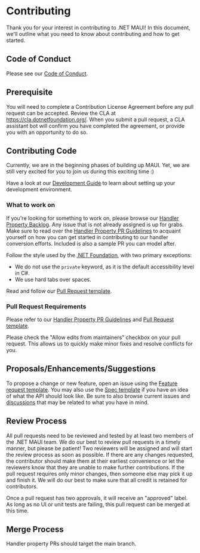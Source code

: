 # Contributing

Thank you for your interest in contributing to .NET MAUI! In this document, we'll outline what you need to know about contributing and how to get started.

## Code of Conduct

Please see our [Code of Conduct](CODE_OF_CONDUCT.md).

## Prerequisite

You will need to complete a Contribution License Agreement before any pull request can be accepted. Review the CLA at https://cla.dotnetfoundation.org/. When you submit a pull request, a CLA assistant bot will confirm you have completed the agreement, or provide you with an opportunity to do so.

## Contributing Code

Currently, we are in the beginning phases of building up MAUI. Yet, we are still very excited for you to join us during this exciting time :)

Have a look at our [Development Guide](DEVELOPMENT.md) to learn about setting up your development environment.

### What to work on

If you're looking for something to work on, please browse our [Handler Property Backlog](https://github.com/dotnet/maui/projects/4). Any issue that is not already assigned is up for grabs. Make sure to read over the [Handler Property PR Guidelines](https://github.com/dotnet/maui/wiki/Handler-Property-PR-Guidelines) to acquaint yourself on how you can get started in contributing to our handler conversion efforts. Included is also a sample PR you can model after.

Follow the style used by the [.NET Foundation](https://github.com/dotnet/runtime/blob/master/docs/coding-guidelines/coding-style.md), with two primary exceptions:

- We do not use the `private` keyword, as it is the default accessibility level in C#.
- We use hard tabs over spaces.

Read and follow our [Pull Request template](PULL_REQUEST_TEMPLATE.md).

### Pull Request Requirements

Please refer to our [Handler Property PR Guidelines](https://github.com/dotnet/maui/wiki/Handler-Property-PR-Guidelines) and [Pull Request template](PULL_REQUEST_TEMPLATE.md).

Please check the "Allow edits from maintainers" checkbox on your pull request. This allows us to quickly make minor fixes and resolve conflicts for you.

## Proposals/Enhancements/Suggestions

To propose a change or new feature, open an issue using the [Feature request template](https://github.com/dotnet/maui/issues/new?assignees=&labels=proposal-open%2C+t%2Fenhancement+➕&template=feature_request.md&title=[Enhancement]+YOUR+IDEA!). You may also use the [Spec template](https://github.com/dotnet/maui/issues/new?assignees=&labels=proposal-open%2C+t%2Fenhancement+➕&template=spec.md&title=[Spec]++) if you have an idea of what the API should look like. Be sure to also browse current issues and [discussions](https://github.com/dotnet/maui/discussions) that may be related to what you have in mind.

## Review Process
All pull requests need to be reviewed and tested by at least two members of the .NET MAUI team. We do our best to review pull requests in a timely manner, but please be patient! Two reviewers will be assigned and will start the review process as soon as possible. If there are any changes requested, the contributor should make them at their earliest convenience or let the reviewers know that they are unable to make further contributions. If the pull request requires only minor changes, then someone else may pick it up and finish it. We will do our best to make sure that all credit is retained for contributors. 

Once a pull request has two approvals, it will receive an "approved" label. As long as no UI or unit tests are failing, this pull request can be merged at this time.

## Merge Process
Handler property PRs should target the main branch.
